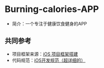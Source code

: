 # Burning-calories-APP
- 简介：一个专注于健康饮食健身的APP



## 共同参考

- 项目框架来源：[iOS 项目框架搭建](https://blog.csdn.net/cblithe/article/details/81257723)
- 代码规范：[iOS开发规范（超详细的）](https://www.jianshu.com/p/1784cd67e8de)

